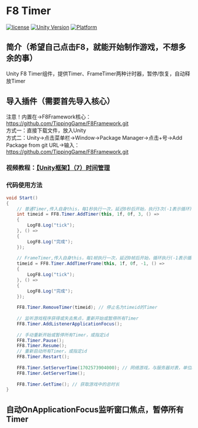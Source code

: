 # F8 Timer

[![license](http://img.shields.io/badge/license-MIT-green.svg)](https://opensource.org/licenses/MIT) 
[![Unity Version](https://img.shields.io/badge/unity-2021|2022|2023|6000-blue)](https://unity.com) 
[![Platform](https://img.shields.io/badge/platform-Win%20%7C%20Android%20%7C%20iOS%20%7C%20Mac%20%7C%20Linux%20%7C%20WebGL-orange)]() 

## 简介（希望自己点击F8，就能开始制作游戏，不想多余的事）
Unity F8 Timer组件，提供Timer、FrameTimer两种计时器，暂停/恢复，自动释放Timer

## 导入插件（需要首先导入核心）
注意！内置在->F8Framework核心：https://github.com/TippingGame/F8Framework.git  
方式一：直接下载文件，放入Unity  
方式二：Unity->点击菜单栏->Window->Package Manager->点击+号->Add Package from git URL->输入：https://github.com/TippingGame/F8Framework.git  

### 视频教程：[【Unity框架】（7）时间管理](https://www.bilibili.com/video/BV1CkCXYTEJP)

### 代码使用方法
```C#
void Start()
{
    // 普通Timer,传入自身this，每1秒执行一次，延迟0秒后开始，执行3次(-1表示循环)
    int timeid = FF8.Timer.AddTimer(this, 1f, 0f, 3, () =>
    {
        LogF8.Log("tick");
    }, () =>
    {
        LogF8.Log("完成");
    });
    
    // FrameTimer,传入自身this，每1帧执行一次，延迟0帧后开始，循环执行(-1表示循环)
    timeid = FF8.Timer.AddTimerFrame(this, 1f, 0f, -1, () =>
    {
        LogF8.Log("tick");
    }, () =>
    {
        LogF8.Log("完成");
    });
    
    FF8.Timer.RemoveTimer(timeid); // 停止名为timeid的Timer
    
    // 监听游戏程序获得或失去焦点，重新开始或暂停所有Timer
    FF8.Timer.AddListenerApplicationFocus();
    
    // 手动重新开始或暂停所有Timer，或指定id
    FF8.Timer.Pause();
    FF8.Timer.Resume();
    // 重新启动所有Timer，或指定id
    FF8.Timer.Restart();
    
    FF8.Timer.SetServerTime(1702573904000); // 网络游戏，与服务器对表，单位ms
    FF8.Timer.GetServerTime();
    
    FF8.Timer.GetTime(); // 获取游戏中的总时长
}
```

## 自动OnApplicationFocus监听窗口焦点，暂停所有Timer
